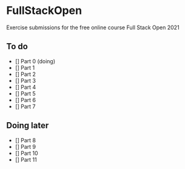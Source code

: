 # FullStackOpen
Exercise submissions for the free online course Full Stack Open 2021

## To do
- [] Part 0 (doing)
- [] Part 1
- [] Part 2
- [] Part 3
- [] Part 4
- [] Part 5
- [] Part 6
- [] Part 7

## Doing later
- [] Part 8
- [] Part 9
- [] Part 10
- [] Part 11
